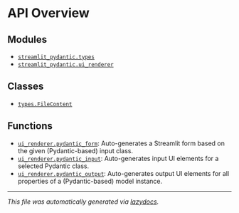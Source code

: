 <!-- markdownlint-disable -->

# API Overview

## Modules

- [`streamlit_pydantic.types`](./streamlit_pydantic.types.md#module-streamlit_pydantictypes)
- [`streamlit_pydantic.ui_renderer`](./streamlit_pydantic.ui_renderer.md#module-streamlit_pydanticui_renderer)

## Classes

- [`types.FileContent`](./streamlit_pydantic.types.md#class-filecontent)

## Functions

- [`ui_renderer.pydantic_form`](./streamlit_pydantic.ui_renderer.md#function-pydantic_form): Auto-generates a Streamlit form based on the given (Pydantic-based) input class.
- [`ui_renderer.pydantic_input`](./streamlit_pydantic.ui_renderer.md#function-pydantic_input): Auto-generates input UI elements for a selected Pydantic class.
- [`ui_renderer.pydantic_output`](./streamlit_pydantic.ui_renderer.md#function-pydantic_output): Auto-generates output UI elements for all properties of a (Pydantic-based) model instance.


---

_This file was automatically generated via [lazydocs](https://github.com/ml-tooling/lazydocs)._
